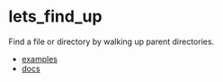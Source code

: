 # lets_find_up

Find a file or directory by walking up parent directories.

- [examples](./tests/basic.rs)
- [docs](https://docs.rs/lets_find_up/0.0.1/lets_find_up/)